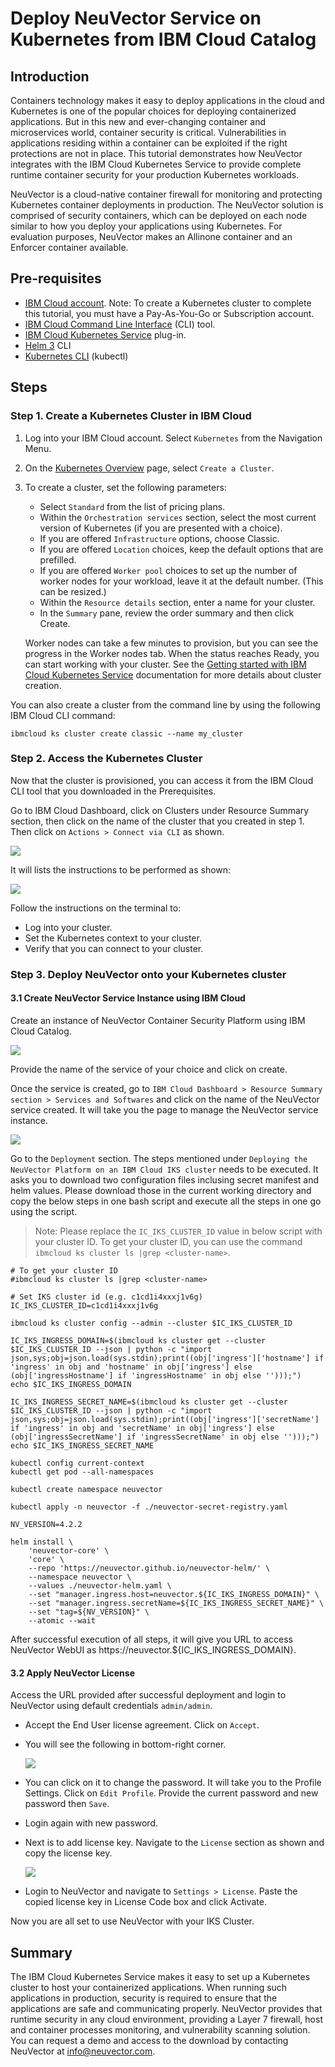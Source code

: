 # Deploy NeuVector Service on Kubernetes from IBM Cloud Catalog

## Introduction

Containers technology makes it easy to deploy applications in the cloud and Kubernetes is one of the popular choices for deploying containerized applications. But in this new and ever-changing container and microservices world, container security is critical. Vulnerabilities in applications residing within a container can be exploited if the right protections are not in place. This tutorial demonstrates how NeuVector integrates with the IBM Cloud Kubernetes Service to provide complete runtime container security for your production Kubernetes workloads.

NeuVector is a cloud-native container firewall for monitoring and protecting Kubernetes container deployments in production. The NeuVector solution is comprised of security containers, which can be deployed on each node similar to how you deploy your applications using Kubernetes. For evaluation purposes, NeuVector makes an Allinone container and an Enforcer container available. 

<!-- 
These can be pulled from Docker Hub , along with documentation, by requesting access from info@neuvector.com
-->

## Pre-requisites

* [IBM Cloud account](https://cloud.ibm.com/registration). Note: To create a Kubernetes cluster to complete this tutorial, you must have a Pay-As-You-Go or Subscription account.
* [IBM Cloud Command Line Interface](https://cloud.ibm.com/docs/cli/) (CLI) tool.
* [IBM Cloud Kubernetes Service](https://cloud.ibm.com/docs/cli?topic=cli-install-devtools-manually#idt-install-kubernetes-cli-plugin) plug-in.
* [Helm 3](https://helm.sh/docs/intro/install/) CLI
* [Kubernetes CLI](https://kubernetes.io/docs/tasks/tools/) (kubectl)
    
<!-- 
Docker account.
    Free trial license for NeuVector full lifecycle container security console from the Red Hat Marketplace.

In addition, you must contact support@neuvector.com to request that your Docker Hub ID be added to the NeuVector private registry.

-->     
   
## Steps 

### Step 1. Create a Kubernetes Cluster in IBM Cloud

1. Log into your IBM Cloud account. Select `Kubernetes` from the Navigation Menu.

2. On the [Kubernetes Overview](https://cloud.ibm.com/kubernetes/overview) page, select `Create a Cluster`.

3. To create a cluster, set the following parameters:

    * Select `Standard` from the list of pricing plans.
    * Within the `Orchestration services` section, select the most current version of Kubernetes (if you are presented with a choice).
    * If you are offered `Infrastructure` options, choose Classic.
    * If you are offered `Location` choices, keep the default options that are prefilled.
    * If you are offered `Worker pool` choices to set up the number of worker nodes for your workload, leave it at the default number. (This can be resized.)
    * Within the `Resource details` section, enter a name for your cluster.
    * In the `Summary` pane, review the order summary and then click Create.

    Worker nodes can take a few minutes to provision, but you can see the progress in the Worker nodes tab. When the status reaches Ready, you can start working with your cluster. See the [Getting started with IBM Cloud Kubernetes Service](https://cloud.ibm.com/docs/containers/cs_planning.html) documentation for more details about cluster creation.


<!--  Select Free from the list of pricing plans -> Select `Standard` from the list of pricing plans. -->

You can also create a cluster from the command line by using the following IBM Cloud CLI command:

```
ibmcloud ks cluster create classic --name my_cluster
```

### Step 2. Access the Kubernetes Cluster

Now that the cluster is provisioned, you can access it from the IBM Cloud CLI tool that you downloaded in the Prerequisites.

Go to IBM Cloud Dashboard, click on Clusters under Resource Summary section, then click on the name of the cluster that you created in step 1. Then click on `Actions > Connect via CLI` as shown.

![](./images/connect-cli.png)

It will lists the instructions to be performed as shown:

![](./images/cli-cmds.png)

Follow the instructions on the terminal to:

* Log into your cluster.
* Set the Kubernetes context to your cluster.
* Verify that you can connect to your cluster.

### Step 3. Deploy NeuVector onto your Kubernetes cluster

#### 3.1 Create NeuVector Service Instance using IBM Cloud

Create an instance of NeuVector Container Security Platform using IBM Cloud Catalog. 

![](./images/NeuVector-CloudCatalog.png)

Provide the name of the service of your choice and click on create.

Once the service is created, go to `IBM Cloud Dashboard > Resource Summary section > Services and Softwares` and click on the name of the NeuVector service created. It will take you the page to manage the NeuVector service instance. 

![](./images/manage-service.png)

Go to the `Deployment` section. The steps mentioned under `Deploying the NeuVector Platform on an IBM Cloud IKS cluster` needs to be executed. It asks you to download two configuration files inclusing secret manifest and helm values. Please download those in the current working directory and copy the below steps in one bash script and execute all the steps in one go using the script.

> Note: Please replace the `IC_IKS_CLUSTER_ID` value in below script with your cluster ID. To get your cluster ID, you can use the command `ibmcloud ks cluster ls |grep <cluster-name>`.

```
# To get your cluster ID
#ibmcloud ks cluster ls |grep <cluster-name>

# Set IKS cluster id (e.g. c1cd1i4xxxj1v6g)
IC_IKS_CLUSTER_ID=c1cd1i4xxxj1v6g

ibmcloud ks cluster config --admin --cluster $IC_IKS_CLUSTER_ID

IC_IKS_INGRESS_DOMAIN=$(ibmcloud ks cluster get --cluster $IC_IKS_CLUSTER_ID --json | python -c "import json,sys;obj=json.load(sys.stdin);print((obj['ingress']['hostname'] if 'ingress' in obj and 'hostname' in obj['ingress'] else (obj['ingressHostname'] if 'ingressHostname' in obj else '')));")
echo $IC_IKS_INGRESS_DOMAIN

IC_IKS_INGRESS_SECRET_NAME=$(ibmcloud ks cluster get --cluster $IC_IKS_CLUSTER_ID --json | python -c "import json,sys;obj=json.load(sys.stdin);print((obj['ingress']['secretName'] if 'ingress' in obj and 'secretName' in obj['ingress'] else (obj['ingressSecretName'] if 'ingressSecretName' in obj else '')));")
echo $IC_IKS_INGRESS_SECRET_NAME

kubectl config current-context
kubectl get pod --all-namespaces

kubectl create namespace neuvector

kubectl apply -n neuvector -f ./neuvector-secret-registry.yaml

NV_VERSION=4.2.2

helm install \
    'neuvector-core' \
    'core' \
    --repo 'https://neuvector.github.io/neuvector-helm/' \
    --namespace neuvector \
    --values ./neuvector-helm.yaml \
    --set "manager.ingress.host=neuvector.${IC_IKS_INGRESS_DOMAIN}" \
    --set "manager.ingress.secretName=${IC_IKS_INGRESS_SECRET_NAME}" \
    --set "tag=${NV_VERSION}" \
    --atomic --wait
```

After successful execution of all steps, it will give you URL to access NeuVector WebUI as https://neuvector.${IC_IKS_INGRESS_DOMAIN}.

#### 3.2 Apply NeuVector License

Access the URL provided after successful deployment and login to NeuVector using default credentials `admin/admin`.

* Accept the End User license agreement. Click on `Accept`.
* You will see the following in bottom-right corner.

  ![](./images/notification.png)
  
* You can click on it to change the password.  It will take you to the Profile Settings. Click on `Edit Profile`. Provide the current password and new password then `Save`.
* Login again with new password.
* Next is to add license key. Navigate to the `License` section as shown and copy the license key.

  ![](./images/manage-service-license.png)
  
* Login to NeuVector and navigate to `Settings > License`. Paste the copied license key in License Code box and click Activate.

Now you are all set to use NeuVector with your IKS Cluster.

## Summary

The IBM Cloud Kubernetes Service makes it easy to set up a Kubernetes cluster to host your containerized applications. When running such applications in production, security is required to ensure that the applications are safe and communicating properly. NeuVector provides that runtime security in any cloud environment, providing a Layer 7 firewall, host and container processes monitoring, and vulnerability scanning solution. You can request a demo and access to the download by contacting NeuVector at info@neuvector.com.
